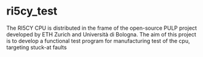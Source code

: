 # ri5cy_test
The RI5CY CPU is distributed in the frame of the open-source PULP project developed by ETH Zurich and Università di Bologna. The aim of this project is to develop a functional test program for manufacturing test of the cpu, targeting stuck-at faults

